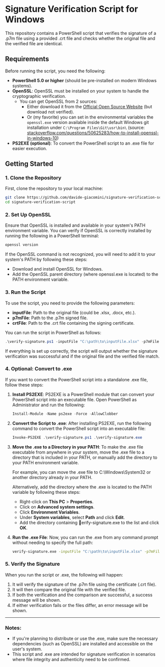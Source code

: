 ﻿# Signature Verification Script for Windows

This repository contains a PowerShell script that verifies the signature of a .p7m file using a provided .crt file and checks whether the original file and the verified file are identical.

## Requirements

Before running the script, you need the following:

- **PowerShell 5.0 or higher** (should be pre-installed on modern Windows systems).
- **OpenSSL**: OpenSSL must be installed on your system to handle the cryptographic verification.
  - You can get OpenSSL from 2 sources:
    - Either download it from the [Official Open Source Website](https://slproweb.com/products/Win32OpenSSL.html) (but download not verified).
    - Or (my favorite) you can set in the environmental variables the `openssl.exe` version available inside the default Windows git installation under `C:\Program Files\Git\usr\bin\` (source: [stackoverflow.com/questions/50625283/how-to-install-openssl-in-windows-10](https://stackoverflow.com/questions/50625283/how-to-install-openssl-in-windows-10))
- **PS2EXE (optional)**: To convert the PowerShell script to an .exe file for easier execution.

## Getting Started

### 1. Clone the Repository

First, clone the repository to your local machine:

```bash
git clone https://github.com/davide-giacomini/signature-verification-script.git
cd signature-verification-script
```

### 2. Set Up OpenSSL

Ensure that OpenSSL is installed and available in your system's PATH environment variable. You can verify if OpenSSL is correctly installed by running the following in a PowerShell terminal:

```powershell
openssl version
```

If the OpenSSL command is not recognized, you will need to add it to your system's PATH by following these steps:

- Download and install OpenSSL for Windows.
- Add the OpenSSL parent directory (where openssl.exe is located) to the PATH environment variable.

### 3. Run the Script

To use the script, you need to provide the following parameters:

- **inputFile**: Path to the original file (could be .xlsx, .docx, etc.).
- **p7mFile**: Path to the .p7m signed file.
- **crtFile**: Path to the .crt file containing the signing certificate.

You can run the script in PowerShell as follows:

```powershell
.\verify-signature.ps1 -inputFile "C:\path\to\inputFile.xlsx" -p7mFile "C:\path\to\file.p7m" -crtFile "C:\path\to\certificate.crt"
```

If everything is set up correctly, the script will output whether the signature verification was successful and if the original file and the verified file match.

### 4. Optional: Convert to .exe

If you want to convert the PowerShell script into a standalone .exe file, follow these steps:

1. **Install PS2EXE**:
   PS2EXE is a PowerShell module that can convert your PowerShell script into an executable file. Open PowerShell as Administrator and run the following:

   ```powershell
   Install-Module -Name ps2exe -Force -AllowClobber
   ```

2. **Convert the Script to .exe**:
   After installing PS2EXE, run the following command to convert the PowerShell script into an executable file:

   ```powershell
   Invoke-PS2EXE .\verify-signature.ps1 .\verify-signature.exe
   ```

3. **Move the .exe to a Directory in your PATH**:
   To make the .exe file executable from anywhere in your system, move the .exe file to a directory that is included in your PATH, or manually add the directory to your PATH environment variable.

   For example, you can move the .exe file to C:\Windows\System32 or another directory already in your PATH.

   Alternatively, add the directory where the .exe is located to the PATH variable by following these steps:
   
   - Right-click on **This PC** > **Properties**.
   - Click on **Advanced system settings**.
   - Click **Environment Variables**.
   - Under **System variables**, select **Path** and click **Edit**.
   - Add the directory containing erify-signature.exe to the list and click **OK**.

4. **Run the .exe File**:
   Now, you can run the .exe from any command prompt without needing to specify the full path:

   ```bash
   verify-signature.exe -inputFile "C:\path\to\inputFile.xlsx" -p7mFile "C:\path\to\file.p7m" -crtFile "C:\path\to\certificate.crt"
   ```

### 5. Verify the Signature

When you run the script or .exe, the following will happen:

1. It will verify the signature of the .p7m file using the certificate (.crt file).
2. It will then compare the original file with the verified file.
3. If both the verification and the comparison are successful, a success message will be shown.
4. If either verification fails or the files differ, an error message will be shown.

---

### Notes:
- If you're planning to distribute or use the .exe, make sure the necessary dependencies (such as OpenSSL) are installed and accessible on the user's system.
- This script and .exe are intended for signature verification in scenarios where file integrity and authenticity need to be confirmed.

